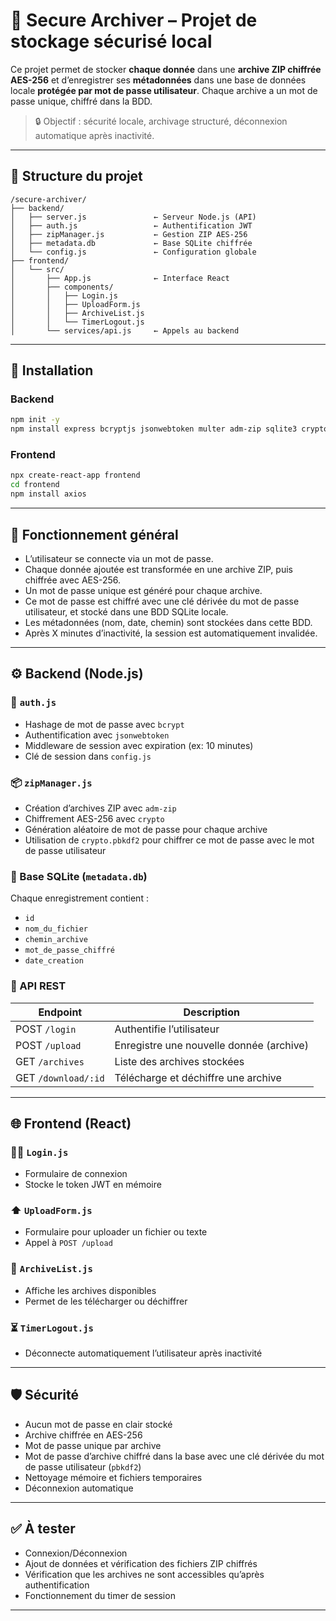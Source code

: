 # 🔐 Secure Archiver – Projet de stockage sécurisé local

Ce projet permet de stocker **chaque donnée** dans une **archive ZIP chiffrée AES-256** et d’enregistrer ses **métadonnées** dans une base de données locale **protégée par mot de passe utilisateur**. Chaque archive a un mot de passe unique, chiffré dans la BDD.

> 🔒 Objectif : sécurité locale, archivage structuré, déconnexion automatique après inactivité.

---

## 📁 Structure du projet

```
/secure-archiver/
├── backend/
│   ├── server.js               ← Serveur Node.js (API)
│   ├── auth.js                 ← Authentification JWT
│   ├── zipManager.js           ← Gestion ZIP AES-256
│   ├── metadata.db             ← Base SQLite chiffrée
│   └── config.js               ← Configuration globale
├── frontend/
│   └── src/
│       ├── App.js              ← Interface React
│       ├── components/
│       │   ├── Login.js
│       │   ├── UploadForm.js
│       │   ├── ArchiveList.js
│       │   └── TimerLogout.js
│       └── services/api.js     ← Appels au backend
```

---

## 🧰 Installation

### Backend

```bash
npm init -y
npm install express bcryptjs jsonwebtoken multer adm-zip sqlite3 crypto cors
```

### Frontend

```bash
npx create-react-app frontend
cd frontend
npm install axios
```

---

## 🔐 Fonctionnement général

- L’utilisateur se connecte via un mot de passe.
- Chaque donnée ajoutée est transformée en une archive ZIP, puis chiffrée avec AES-256.
- Un mot de passe unique est généré pour chaque archive.
- Ce mot de passe est chiffré avec une clé dérivée du mot de passe utilisateur, et stocké dans une BDD SQLite locale.
- Les métadonnées (nom, date, chemin) sont stockées dans cette BDD.
- Après X minutes d’inactivité, la session est automatiquement invalidée.

---

## ⚙️ Backend (Node.js)

### 🔑 `auth.js`

- Hashage de mot de passe avec `bcrypt`
- Authentification avec `jsonwebtoken`
- Middleware de session avec expiration (ex: 10 minutes)
- Clé de session dans `config.js`

### 📦 `zipManager.js`

- Création d’archives ZIP avec `adm-zip`
- Chiffrement AES-256 avec `crypto`
- Génération aléatoire de mot de passe pour chaque archive
- Utilisation de `crypto.pbkdf2` pour chiffrer ce mot de passe avec le mot de passe utilisateur

### 🧠 Base SQLite (`metadata.db`)

Chaque enregistrement contient :
- `id`
- `nom_du_fichier`
- `chemin_archive`
- `mot_de_passe_chiffré`
- `date_creation`

### 🔁 API REST

| Endpoint         | Description                                 |
|------------------|---------------------------------------------|
| POST `/login`    | Authentifie l’utilisateur                   |
| POST `/upload`   | Enregistre une nouvelle donnée (archive)    |
| GET `/archives`  | Liste des archives stockées                |
| GET `/download/:id` | Télécharge et déchiffre une archive     |

---

## 🌐 Frontend (React)

### 🧑‍💼 `Login.js`

- Formulaire de connexion
- Stocke le token JWT en mémoire

### ⬆️ `UploadForm.js`

- Formulaire pour uploader un fichier ou texte
- Appel à `POST /upload`

### 📂 `ArchiveList.js`

- Affiche les archives disponibles
- Permet de les télécharger ou déchiffrer

### ⏳ `TimerLogout.js`

- Déconnecte automatiquement l’utilisateur après inactivité

---

## 🛡️ Sécurité

- Aucun mot de passe en clair stocké
- Archive chiffrée en AES-256
- Mot de passe unique par archive
- Mot de passe d’archive chiffré dans la base avec une clé dérivée du mot de passe utilisateur (`pbkdf2`)
- Nettoyage mémoire et fichiers temporaires
- Déconnexion automatique

---

## ✅ À tester

- Connexion/Déconnexion
- Ajout de données et vérification des fichiers ZIP chiffrés
- Vérification que les archives ne sont accessibles qu’après authentification
- Fonctionnement du timer de session

---
